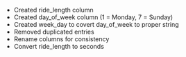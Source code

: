 - Created ride_length column 
- Created day_of_week column (1 = Monday, 7 = Sunday)
- Created week_day to covert day_of_week to proper string
- Removed duplicated entries	
- Rename columns for consistency
- Convert ride_length to seconds